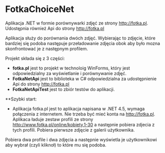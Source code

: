 FotkaChoiceNet
==============

Aplikacja .NET w formie porównywarki zdjęć ze strony http://fotka.pl. Udostępnia również Api do strony http://fotka.pl

Aplikacja służy do porównania dwóch zdjęć. Wybierając to zdjęcie, które bardziej się podoba następuje przeładowanie zdjęcia obok aby było mozna skonfrontować je z następnym profilem.

Projekt składa się z 3 części:

* <b>fotka.pl</b> jest to projekt w technoloig WinForms, który jest odpowiedzialny za wyświetlanie i porównywanie zdjęć. 
* <b>FotkaNetApi</b> jest to biblioteka w C# odpowiedzialna za udostępnienie Api do strony http://fotka.pl
* <b>FotkaNetApiTest</b> jest to zbiór testów do aplikacji.


**Szybki start:

* Aplikacja fotka.pl jest to aplikacja napisana w .NET 4.5, wymaga połączenia z internetem. Nie trzeba być mieć konta na http://fotka.pl. Aplikaca ładuje zestaw profili ze strony http://www.fotka.pl/online/kobiety,1-30 a następnie pobiera zdjecia z tych profili. Pobiera pierwsze zdjęcie z galerii użytkownika. 

Pobiera dwa profile i dwa zdjęcia a następnie wyświetla je użytkownikowi aby wybrał (czyli kliknoł) to które mu się podoba.





